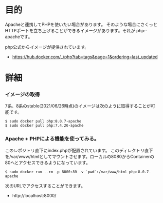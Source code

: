 # 目的
Apacheと連携してPHPを使いたい場合があります。
そのような場合にさくっとHTTPポートを立ち上げることができるイメージがあります。それが php:<version>-apacheです。

php公式からイメージが提供されています。
- https://hub.docker.com/_/php?tab=tags&page=1&ordering=last_updated

# 詳細

### イメージの取得
7系、8系のstable(2021/06/26時点)のイメージは次のように取得することが可能です。
```
$ sudo docker pull php:8.0.7-apache
$ sudo docker pull php:7.4.20-apache
```

### Apache + PHPによる機能を使ってみる。
このレポジトリ直下にindex.phpが配置されています。
このディレクトリ直下を/var/www/htmlとしてマウントさせます。ローカルの8080からContainerの80へとアクセスできるようになっています。
```
$ sudo docker run --rm -p 8000:80 -v `pwd`:/var/www/html php:8.0.7-apache
```

次のURLでアクセスすることができます。
- http://localhost:8000/

